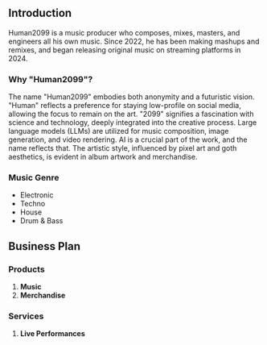 ## Introduction

Human2099 is a music producer who composes, mixes, masters, and engineers all his own music. Since 2022, he has been making mashups and remixes, and began releasing original music on streaming platforms in 2024.

### Why "Human2099"?

The name "Human2099" embodies both anonymity and a futuristic vision. "Human" reflects a preference for staying low-profile on social media, allowing the focus to remain on the art. "2099" signifies a fascination with science and technology, deeply integrated into the creative process. Large language models (LLMs) are utilized for music composition, image generation, and video rendering. AI is a crucial part of the work, and the name reflects that. The artistic style, influenced by pixel art and goth aesthetics, is evident in album artwork and merchandise.

### Music Genre

- Electronic
- Techno
- House
- Drum & Bass

## Business Plan

### Products

1. **Music**
2. **Merchandise**

### Services

1. **Live Performances**

